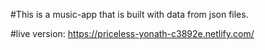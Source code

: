 #This is a music-app that is built with data from json files. 

#live version:
https://priceless-yonath-c3892e.netlify.com/
